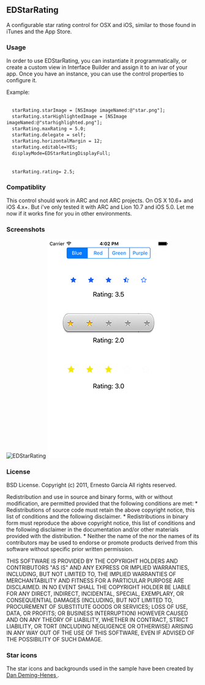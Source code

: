 EDStarRating
---------------

A configurable star rating control for OSX and iOS, similar to those found in iTunes and the App Store.

### Usage

 In order to use EDStarRating, you can instantiate it programmatically, or create a custom view in Interface Builder and assign it to an ivar of your app. Once you have an instance, you can use the control properties to configure it.

Example:

```

  starRating.starImage = [NSImage imageNamed:@"star.png"];
  starRating.starHighlightedImage = [NSImage imageNamed:@"starhighlighted.png"];
  starRating.maxRating = 5.0;
  starRating.delegate = self;
  starRating.horizontalMargin = 12;
  starRating.editable=YES;
  displayMode=EDStarRatingDisplayFull;


  starRating.rating= 2.5;

```
### Compatiblity
This control should work in ARC and not ARC projects. On OS X 10.6+ and iOS 4.x+.
But i've only tested it with ARC and Lion 10.7 and iOS 5.0. Let me now if it works fine for you in other environments.
  

### Screenshots

![EDStarRating](https://github.com/erndev/EDStarRating/raw/master/edstarrating.png)
![EDStarRating](https://github.com/erndev/EDStarRating/raw/master/edstarrating-ios.png)

### License
BSD License.
Copyright (c) 2011, Ernesto García
All rights reserved.

Redistribution and use in source and binary forms, with or without
modification, are permitted provided that the following conditions are met:
    * Redistributions of source code must retain the above copyright
      notice, this list of conditions and the following disclaimer.
    * Redistributions in binary form must reproduce the above copyright
      notice, this list of conditions and the following disclaimer in the
      documentation and/or other materials provided with the distribution.
    * Neither the name of the <organization> nor the
      names of its contributors may be used to endorse or promote products
      derived from this software without specific prior written permission.

THIS SOFTWARE IS PROVIDED BY THE COPYRIGHT HOLDERS AND CONTRIBUTORS "AS IS" AND
ANY EXPRESS OR IMPLIED WARRANTIES, INCLUDING, BUT NOT LIMITED TO, THE IMPLIED
WARRANTIES OF MERCHANTABILITY AND FITNESS FOR A PARTICULAR PURPOSE ARE
DISCLAIMED. IN NO EVENT SHALL THE COPYRIGHT HOLDER BE LIABLE FOR ANY
DIRECT, INDIRECT, INCIDENTAL, SPECIAL, EXEMPLARY, OR CONSEQUENTIAL DAMAGES
(INCLUDING, BUT NOT LIMITED TO, PROCUREMENT OF SUBSTITUTE GOODS OR SERVICES;
LOSS OF USE, DATA, OR PROFITS; OR BUSINESS INTERRUPTION) HOWEVER CAUSED AND
ON ANY THEORY OF LIABILITY, WHETHER IN CONTRACT, STRICT LIABILITY, OR TORT
(INCLUDING NEGLIGENCE OR OTHERWISE) ARISING IN ANY WAY OUT OF THE USE OF THIS
SOFTWARE, EVEN IF ADVISED OF THE POSSIBILITY OF SUCH DAMAGE.

### Star icons
The star icons and backgrounds used in the sample have been created by [Dan Deming-Henes
](http://strandeddesign.com).
